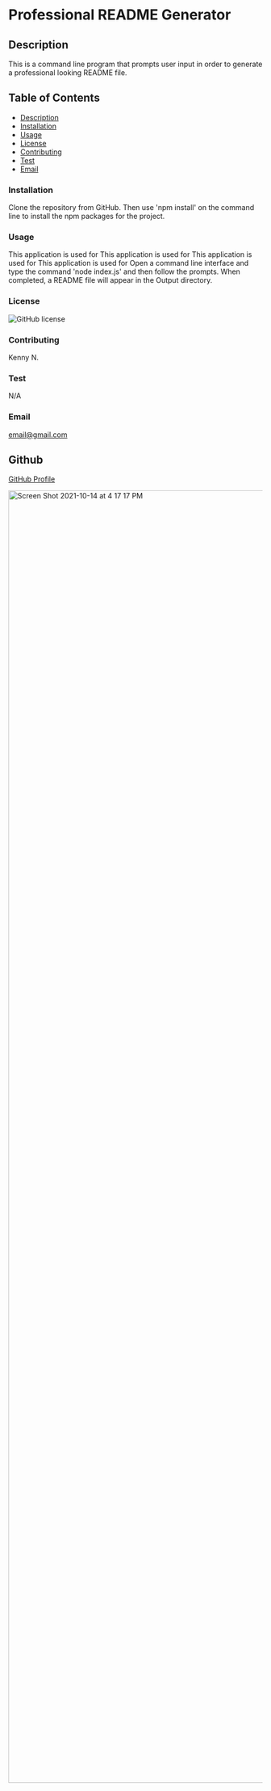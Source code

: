 
# Professional README Generator


 ## Description
 This is a command line program that prompts user input in order to generate a professional looking README file.
  ## **Table of Contents**

  * [Description](#Description)
  * [Installation](#Installation)
  * [Usage](#Usage)
  * [License](##license)
  * [Contributing](#Contributing)
  * [Test](#Test)
  * [Email](#Email)
  
  
  ### **Installation**

  Clone the repository from GitHub. Then use 'npm install' on the command line to install the npm packages for the project.

  ### **Usage**

  This application is used for This application is used for This application is used for This application is used for Open a command line interface and type the command 'node index.js' and then follow the prompts. When completed, a README file will appear in the Output directory.

  ### **License**
  ![GitHub license](https://img.shields.io/badge/license-MIT-blue.svg)
  

  ### **Contributing**

  Kenny N.

  ### **Test** 

  N/A

  ### **Email**
  
  email@gmail.com

  ## Github

  [GitHub Profile](https://github.com/kenny522)


<img width="2560" alt="Screen Shot 2021-10-14 at 4 17 17 PM" src="https://user-images.githubusercontent.com/84942098/137412309-0a84d18d-0de3-4565-98ca-64f40422a4ca.png">
